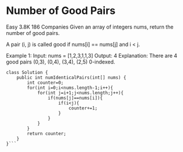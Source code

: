 # Number of Good Pairs
Easy
3.8K
186
Companies
Given an array of integers nums, return the number of good pairs.

A pair (i, j) is called good if nums[i] == nums[j] and i < j.

Example 1:
Input: nums = [1,2,3,1,1,3]
Output: 4
Explanation: There are 4 good pairs (0,3), (0,4), (3,4), (2,5) 0-indexed.
```
class Solution {
    public int numIdenticalPairs(int[] nums) {
        int counter=0;
        for(int i=0;i<nums.length-1;i++){
            for(int j=i+1;j<nums.length;j++){
                if(nums[j]==nums[i]){
                    if(i<j){
                        counter+=1;
                    }
                }
            }
        }
        return counter;
    }
}```